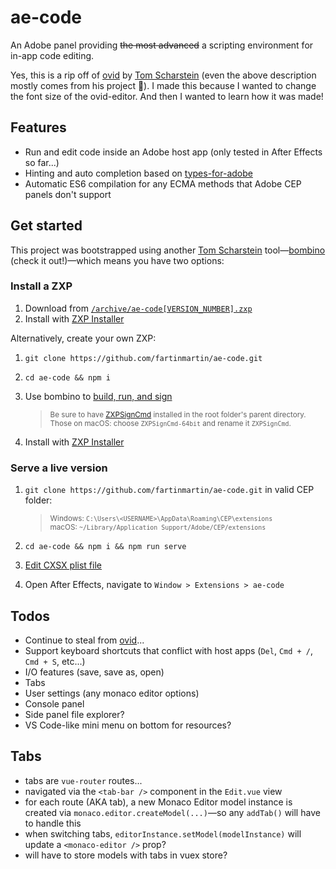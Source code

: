 # ae-code

An Adobe panel providing ~~the most advanced~~ a scripting environment for in-app code editing.

Yes, this is a rip off of [ovid](https://github.com/Inventsable/ovid-editor) by [Tom Scharstein](https://github.com/Inventsable) (even the above description mostly comes from his project 😬). I made this because I wanted to change the font size of the ovid-editor. And then I wanted to learn how it was made!

## Features

- Run and edit code inside an Adobe host app (only tested in After Effects so far...)
- Hinting and auto completion based on [types-for-adobe](https://github.com/pravdomil/types-for-adobe)
- Automatic ES6 compilation for any ECMA methods that Adobe CEP panels don't support

## Get started

This project was bootstrapped using another [Tom Scharstein](https://github.com/Inventsable) tool—[bombino](https://github.com/Inventsable/bombino) (check it out!)—which means you have two options:

### Install a ZXP

1. Download from [`/archive/ae-code[VERSION_NUMBER].zxp`](https://github.com/fartinmartin/ae-code/tree/master/archive)
2. Install with [ZXP Installer](https://aescripts.com/learn/zxp-installer/)

Alternatively, create your own ZXP:

1. `git clone https://github.com/fartinmartin/ae-code.git`
2. `cd ae-code && npm i`
3. Use bombino to [build, run, and sign](https://github.com/Inventsable/bombino-commands#usage)

   > <sup>Be sure to have [ZXPSignCmd](https://github.com/Adobe-CEP/CEP-Resources/tree/master/ZXPSignCmd) installed in the root folder's parent directory. <br/>Those on macOS: choose `ZXPSignCmd-64bit` and rename it `ZXPSignCmd`.</sup>

4. Install with [ZXP Installer](https://aescripts.com/learn/zxp-installer/)

### Serve a live version

1. `git clone https://github.com/fartinmartin/ae-code.git` in valid CEP folder:

   > <sup>Windows: `C:\Users\<USERNAME>\AppData\Roaming\CEP\extensions` <br/>macOS: `~/Library⁩/Application Support/Adobe/⁨CEP⁩/extensions`</sup>

2. `cd ae-code && npm i && npm run serve`
3. [Edit CXSX plist file](https://github.com/Adobe-CEP/CEP-Resources/blob/master/CEP_10.x/Documentation/CEP%2010.0%20HTML%20Extension%20Cookbook.md#debugging-unsigned-extensions)
4. Open After Effects, navigate to `Window > Extensions > ae-code`

## Todos

- Continue to steal from [ovid](https://github.com/Inventsable/ovid-editor)...
- Support keyboard shortcuts that conflict with host apps (`Del`, `Cmd + /`, `Cmd + S`, etc...)
- I/O features (save, save as, open)
- Tabs
- User settings (any monaco editor options)
- Console panel
- Side panel file explorer?
- VS Code-like mini menu on bottom for resources?

## Tabs

- tabs are `vue-router` routes...
- navigated via the `<tab-bar />` component in the `Edit.vue` view
- for each route (AKA tab), a new Monaco Editor model instance is created via `monaco.editor.createModel(...)`—so any `addTab()` will have to handle this
- when switching tabs, `editorInstance.setModel(modelInstance)` will update a `<monaco-editor />` prop?
- will have to store models with tabs in vuex store?
